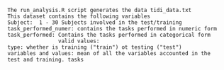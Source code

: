 	The run_analysis.R script generates the data tidi_data.txt
	This dataset contains the following variables
	Subject:  1 - 30 Subjects involved in the test/training
	task_performed_numer: contains the tasks performed in numeric form
	task_performed: Contains the tasks performed in categorical form 
	                valid values: 
	type: whether is training ("train") ot testing ("test")
	variables and values: mean of all the variables accounted in the 
	test and training. tasks 

